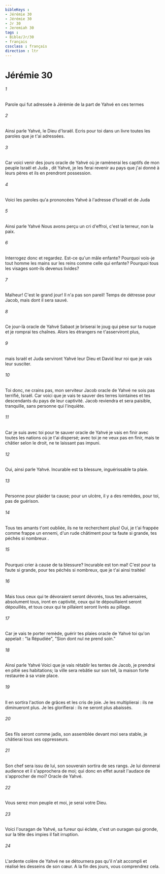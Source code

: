 ```yaml
---
bibleKeys : 
- Jérémie 30
- Jérémie 30
- Jr 30
- Jeremiah 30
tags : 
- Bible/Jr/30
- français
cssclass : français
direction : ltr
---
```


# Jérémie 30

###### 1
Parole qui fut adressée à Jérémie de la part de Yahvé en ces termes
###### 2
Ainsi parle Yahvé, le Dieu d'Israël. Ecris pour toi dans un livre toutes les paroles que je t'ai adressées.
###### 3
Car voici venir des jours oracle de Yahvé où je ramènerai les captifs de mon peuple Israël et Juda , dit Yahvé, je les ferai revenir au pays que j'ai donné à leurs pères et ils en prendront possession.
###### 4
Voici les paroles qu'a prononcées Yahvé à l'adresse d'Israël et de Juda 
###### 5
Ainsi parle Yahvé Nous avons perçu un cri d'effroi, c'est la terreur, non la paix.
###### 6
Interrogez donc et regardez. Est-ce qu'un mâle enfante? Pourquoi vois-je tout homme les mains sur les reins comme celle qui enfante? Pourquoi tous les visages sont-ils devenus livides?
###### 7
Malheur! C'est le grand jour! Il n'a pas son pareil! Temps de détresse pour Jacob, mais dont il sera sauvé.
###### 8
Ce jour-là oracle de Yahvé Sabaot je briserai le joug qui pèse sur ta nuque et je romprai tes chaînes. Alors les étrangers ne t'asserviront plus,
###### 9
mais Israël et Juda serviront Yahvé leur Dieu et David leur roi que je vais leur susciter. 
###### 10
Toi donc, ne crains pas, mon serviteur Jacob oracle de Yahvé ne sois pas terrifié, Israël. Car voici que je vais te sauver des terres lointaines et tes descendants du pays de leur captivité. Jacob reviendra et sera paisible, tranquille, sans personne qui l'inquiète.
###### 11
Car je suis avec toi pour te sauver oracle de Yahvé je vais en finir avec toutes les nations où je t'ai dispersé; avec toi je ne veux pas en finir, mais te châtier selon le droit, ne te laissant pas impuni.
###### 12
Oui, ainsi parle Yahvé. Incurable est ta blessure, inguérissable ta plaie.
###### 13
Personne pour plaider ta cause; pour un ulcère, il y a des remèdes, pour toi, pas de guérison.
###### 14
Tous tes amants t'ont oubliée, ils ne te recherchent plus! Oui, je t'ai frappée comme frappe un ennemi, d'un rude châtiment pour ta faute si grande, tes péchés si nombreux .
###### 15
Pourquoi crier à cause de ta blessure? Incurable est ton mal! C'est pour ta faute si grande, pour tes péchés si nombreux, que je t'ai ainsi traitée!
###### 16
Mais tous ceux qui te dévoraient seront dévorés, tous tes adversaires, absolument tous, iront en captivité, ceux qui te dépouillaient seront dépouillés, et tous ceux qui te pillaient seront livrés au pillage.
###### 17
Car je vais te porter remède, guérir tes plaies oracle de Yahvé toi qu'on appelait : "la Répudiée", "Sion dont nul ne prend soin."
###### 18
Ainsi parle Yahvé Voici que je vais rétablir les tentes de Jacob, je prendrai en pitié ses habitations; la ville sera rebâtie sur son tell, la maison forte restaurée à sa vraie place.
###### 19
Il en sortira l'action de grâces et les cris de joie. Je les multiplierai : ils ne diminueront plus. Je les glorifierai : ils ne seront plus abaissés.
###### 20
Ses fils seront comme jadis, son assemblée devant moi sera stable, je châtierai tous ses oppresseurs.
###### 21
Son chef sera issu de lui, son souverain sortira de ses rangs. Je lui donnerai audience et il s'approchera de moi; qui donc en effet aurait l'audace de s'approcher de moi? Oracle de Yahvé.
###### 22
Vous serez mon peuple et moi, je serai votre Dieu.
###### 23
Voici l'ouragan de Yahvé, sa fureur qui éclate, c'est un ouragan qui gronde, sur la tête des impies il fait irruption.
###### 24
L'ardente colère de Yahvé ne se détournera pas qu'il n'ait accompli et réalisé les desseins de son cœur. A la fin des jours, vous comprendrez cela.
